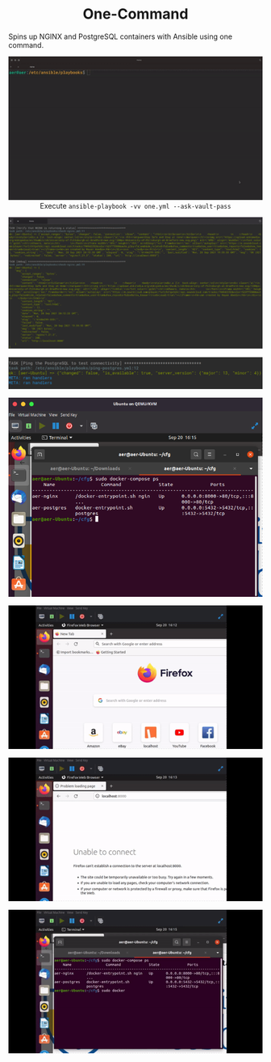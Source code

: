 # <div align="center">One-Command</div>
Spins up NGINX and PostgreSQL containers with Ansible using one command.

<div align="center">
 
![One](https://github.com/rehtsira/One-Command/blob/main/images/one.gif)
 Execute `ansible-playbook -vv one.yml --ask-vault-pass`

![Nginx-check](https://github.com/rehtsira/One-Command/blob/main/images/NGINX-check.png)
 
![PostgreSQL-check](https://github.com/rehtsira/One-Command/blob/main/images/PostgreSQL%20ping.png) 
 
![Docker-Compose-Process](https://github.com/rehtsira/One-Command/blob/main/images/Docker-Compose%20Processes.png)
 
![before-compose](https://github.com/rehtsira/One-Command/blob/main/images/before-compose.gif)
 
![after-compose](https://github.com/rehtsira/One-Command/blob/main/images/after-compose.gif)
 
![table-check](https://github.com/rehtsira/One-Command/blob/main/images/postgres-check.gif)
 
 
